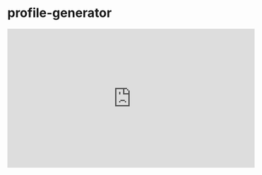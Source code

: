 # profile-generator

<iframe width="560" height="315" src="https://www.youtube.com/embed/K7mRb-NYkA0" frameborder="0" allow="accelerometer; autoplay; clipboard-write; encrypted-media; gyroscope; picture-in-picture" allowfullscreen></iframe>